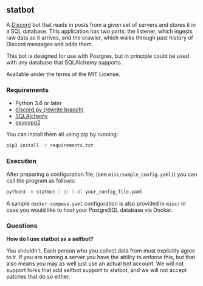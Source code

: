 ## statbot
A [Discord](https://discordapp.com) bot that reads in posts from a given set
of servers and stores it in a SQL database. This application has two parts: the
listener, which ingests raw data as it arrives, and the crawler, which walks
through past history of Discord messages and adds them.

This bot is designed for use with Postgres, but in principle could be used
with any database that SQLAlchemy supports.

Available under the terms of the MIT License.

### Requirements
* Python 3.6 or later
* [discord.py (rewrite branch)](https://github.com/Rapptz/discord.py)
* [SQLAlchemy](http://www.sqlalchemy.org/)
* [psycopg2](https://pypi.python.org/pypi/psycopg2)

You can install them all using pip by running:
```sh
pip3 install -r requirements.txt
```

### Execution
After preparing a configuration file, (see `misc/sample_config.yaml1`)
you can call the program as follows:
```sh
python3 -m statbot [-q] [-d] your_config_file.yaml
```

A sample `docker-compose.yaml` configuration is also provided in `misc/` in case you would
like to host your PostgreSQL database via Docker.

### Questions
**How do I use statbot as a selfbot?**

You shouldn't. Each person who you collect data from must explicitly agree to it. If you are
running a server you have the ability to enforce this, but that also means you may as well
just use an actual bot account. We will not support forks that add selfbot support to statbot,
and we will not accept patches that do so either.

